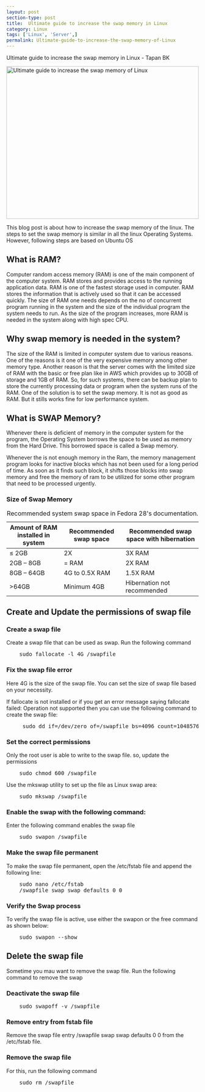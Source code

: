 ```yaml
---
layout: post
section-type: post
title:  Ultimate guide to increase the swap memory in Linux
category: Linux
tags: ['Linux', 'Server',]
permalink: Ultimate-guide-to-increase-the-swap-memory-of-Linux
---
```

Ultimate guide to increase the swap memory in Linux - Tapan BK

<!--more-->

<img
    src="{{site.baseurl}}/img/posts/increase-swap-memory-in-linux.jpeg.jpeg"
    class="img-thumbnail img-rounded" height="400px" width="100%"
    title="Ultimate guide to increase the swap memory of Linux"
    alt="Ultimate guide to increase the swap memory of Linux">

<section>
<p>
This blog post is about how to increase the swap memory of the linux.
The steps to set the swap memory is similar in all the linux Operating Systems. However, following steps are based on Ubuntu OS
</p>
</section> 


<section>
<h2>What is RAM?</h2>
<p>
Computer random access memory (RAM) is one of the main component of the computer system. RAM stores and provides access to 
the running application data. RAM is one of the fastest storage used in computer. RAM stores the information 
that is actively used so that it can be accessed quickly. The size of RAM one needs depends on the no of
concurrent program running in the system and the size of the individual program the system needs to run. As the size of
the program increases, more RAM is needed in the system along with high spec CPU. 
</p>
</section>

<section>
<h2>Why swap memory is needed in the system?</h2>

<p>The size of the RAM is limited in computer system due to various reasons. One of the reasons is it one of the very expensive memory among other memory type.
Another reason is that the server comes with the limited size of RAM with the basic or free plan like in AWS which provides
up to 30GB of storage and 1GB of RAM. So, for such systems, there can be backup plan to store the currently processing data or program when the system 
runs of the RAM. One of the solution is to set the swap memory. It is not as good as RAM. But it stills works fine for 
low performance system.
</p>
</section>

<section>
<h2>What is SWAP Memory?</h2>
<p>Whenever there is deficient of memory in the computer system for the program, the Operating System borrows the space to be used as 
memory from the Hard Drive. This borrowed space is called a Swap memory. 
</p>

<p>
Whenever the is not enough memory in the Ram, the memory management program looks for  inactive blocks which has not been
 used for a long period of time. As soon as it finds such block, it shifts those blocks into swap memory and free the memory of ram to be utilized for some
other program that need to be processed urgently.
</p>
</section>


<section>
<h3>Size of Swap Memory</h3>

 <table class="table table-hover">
        <thead>
        <tr>
            <th scope="col">Amount of RAM installed in system</th>
            <th scope="col">Recommended swap space</th>
            <th scope="col">Recommended swap space with hibernation</th>
        </tr>
        </thead>
        <tbody>
            <tr>
                <td>≤ 2GB</td>
                <td>2X</td>
                <td>3X RAM</td>
            </tr>
            <tr>
                <td>2GB – 8GB</td>
                <td>= RAM</td>
                <td>2X RAM</td>
            </tr>
            <tr>
                <td>8GB – 64GB</td>
                <td>4G to 0.5X RAM</td>
                <td>1.5X RAM</td>
            </tr>
             <tr>
                <td>>64GB</td>
                <td>Minimum 4GB</td>
                <td>Hibernation not recommended</td>
            </tr>
        </tbody>
      <caption class="text-dark">Recommended system swap space in Fedora 28's documentation.</caption>
    </table>
</section>

<section>
<h2>Create and Update the permissions of swap file</h2>
<h3>Create a swap file</h3>
<p>Create a swap file that can be used as swap. Run the following command</p>
<pre class="terminal">
    sudo fallocate -l 4G /swapfile
</pre>
</section>

<section>
<h3>Fix the swap file error</h3>
<p>Here 4G is the size of the swap file. You can set the size of swap file based on your necessity.</p>
<p>If fallocate is not installed or if you get an error message saying fallocate failed: Operation not supported then
you can use the following command to create the swap file:</p>

<pre class="terminal">
     sudo dd if=/dev/zero of=/swapfile bs=4096 count=1048576
</pre>
</section>

<section>
<h3>Set the correct permissions</h3>
<p>Only the root user is able to write to the swap file. so, update the permissions</p>

<pre class="terminal">
    sudo chmod 600 /swapfile
</pre>
</section>

<section>
<p> Use the mkswap utility to set up the file as Linux swap area:</p>
<pre class="terminal">
    sudo mkswap /swapfile
</pre>
</section>

<section>
<h3>Enable the swap with the following command:</h3>
<p>Enter the following command enables the swap file</p>
<pre class="terminal">
    sudo swapon /swapfile
</pre>
</section>

<section>
<h3>Make the swap file permanent</h3>
<p>To make the swap file permanent, open the /etc/fstab file and append the following line:</p>
<pre class="terminal">
    sudo nano /etc/fstab
    /swapfile swap swap defaults 0 0
</pre>
</section>

<section>
<h3>Verify the Swap process</h3>
<p>To verify the swap file is active, use either the swapon or the free command as shown below:</p>
<pre class="terminal">
    sudo swapon --show
</pre>
</section>

<section>
<h2>Delete the swap file</h2>
<p>Sometime you mau want to remove the swap file. Run the following command to remove the swap</p>
    <h3>Deactivate the swap file</h3>
<pre class="terminal">
    sudo swapoff -v /swapfile
</pre>
</section>

<section>
<h3>Remove entry from fstab file</h3>
<p>Remove the swap file entry <span class="important">/swapfile swap swap defaults 0 0</span> from the 
<span class="important"> /etc/fstab</span> file.</p>

<h3>Remove the swap file</h3>
<p>For this, run the following command</p>
<pre class="terminal">
    sudo rm /swapfile
</pre>
</section>